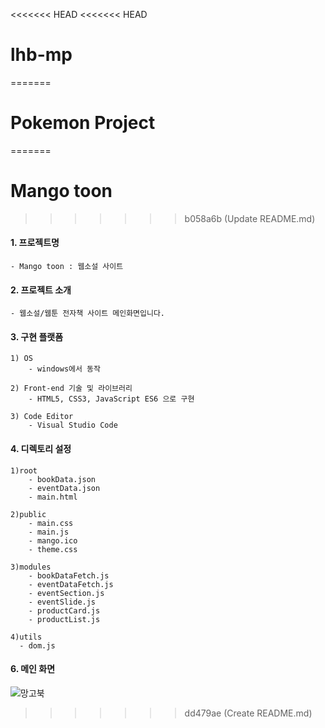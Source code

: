 <<<<<<< HEAD
<<<<<<< HEAD
# lhb-mp
=======
# Pokemon Project
=======
# Mango toon
>>>>>>> b058a6b (Update README.md)

#### 1. 프로젝트명

    - Mango toon : 웹소설 사이트
    
#### 2. 프로젝트 소개

    - 웹소설/웹툰 전자책 사이트 메인화면입니다.

#### 3. 구현 플랫폼 

    1) OS
        - windows에서 동작 

    2) Front-end 기술 및 라이브러리  
        - HTML5, CSS3, JavaScript ES6 으로 구현 

    3) Code Editor
        - Visual Studio Code

#### 4. 디렉토리 설정

    1)root
        - bookData.json
        - eventData.json
        - main.html
        
    2)public
        - main.css
        - main.js
        - mango.ico
        - theme.css

    3)modules
        - bookDataFetch.js
        - eventDataFetch.js
        - eventSection.js
        - eventSlide.js
        - productCard.js
        - productList.js
        
    4)utils
      - dom.js


#### 6. 메인 화면

![망고북](https://user-images.githubusercontent.com/82524095/229751919-9de989b8-87b3-498a-84a7-a153beac6465.jpg)


>>>>>>> dd479ae (Create README.md)
